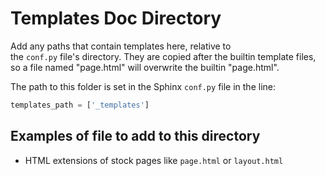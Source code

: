 # Templates Doc Directory

Add any paths that contain templates here, relative to  
the `conf.py` file's directory.
They are copied after the builtin template files,
so a file named "page.html" will overwrite the builtin "page.html".

The path to this folder is set in the Sphinx `conf.py` file in the line: 
```python
templates_path = ['_templates']
```

## Examples of file to add to this directory
* HTML extensions of stock pages like `page.html` or `layout.html`
